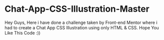 # Chat-App-CSS-Illustration-Master
Hey Guys, Here i have done a challenge taken by Front-end Mentor where i had to create a Chat App CSS Illustration using only HTML &amp; CSS. Hope You Like This Code :))
